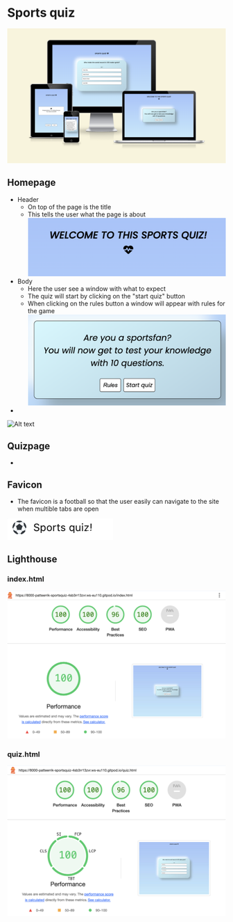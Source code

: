 # Sports quiz

![Alt text](assets/images/Readme_images/Readme_Am_I_responsive.png)

## Homepage
* Header 
   * On top of the page is the title 
   * This tells the user what the page is about
![Alt text](assets/images/Readme_images/Readme_header_index.html.png)
* Body 
   * Here the user see a window with what to expect
   * The quiz will start by clicking on the "start quiz" button
   * When clicking on the rules button a window will appear with rules for the game
![Alt text](assets/images/Readme_images/README_body_index.html.png)
* 
![Alt text](assets)

## Quizpage

*

## Favicon

* The favicon is a football so that the user easily can navigate to the site when multible tabs are open

![Alt text](assets/images/Readme_images/README_logo.png)

## Lighthouse

### index.html
![Alt text](assets/images/Readme_images/Readme_index.html_lighthouse.png)

### quiz.html
![Alt text](assets/images/Readme_images/README_quiz.html_lighthouse.png)
